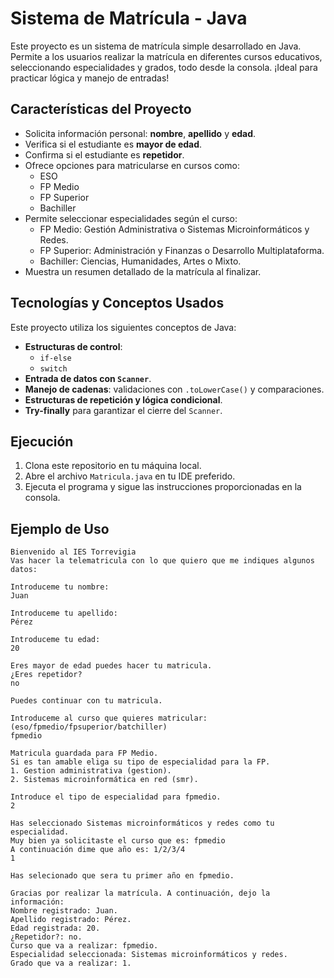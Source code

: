 # Sistema de Matrícula - Java

Este proyecto es un sistema de matrícula simple desarrollado en Java. Permite a los usuarios realizar la matrícula en diferentes cursos educativos, seleccionando especialidades y grados, todo desde la consola. ¡Ideal para practicar lógica y manejo de entradas!

## Características del Proyecto

- Solicita información personal: **nombre**, **apellido** y **edad**.
- Verifica si el estudiante es **mayor de edad**.
- Confirma si el estudiante es **repetidor**.
- Ofrece opciones para matricularse en cursos como:
  - ESO
  - FP Medio
  - FP Superior
  - Bachiller
- Permite seleccionar especialidades según el curso:
  - FP Medio: Gestión Administrativa o Sistemas Microinformáticos y Redes.
  - FP Superior: Administración y Finanzas o Desarrollo Multiplataforma.
  - Bachiller: Ciencias, Humanidades, Artes o Mixto.
- Muestra un resumen detallado de la matrícula al finalizar.

## Tecnologías y Conceptos Usados

Este proyecto utiliza los siguientes conceptos de Java:

- **Estructuras de control**:
  - `if-else`
  - `switch`
- **Entrada de datos con `Scanner`**.
- **Manejo de cadenas**: validaciones con `.toLowerCase()` y comparaciones.
- **Estructuras de repetición y lógica condicional**.
- **Try-finally** para garantizar el cierre del `Scanner`.

## Ejecución

1. Clona este repositorio en tu máquina local.
2. Abre el archivo `Matricula.java` en tu IDE preferido.
3. Ejecuta el programa y sigue las instrucciones proporcionadas en la consola.

## Ejemplo de Uso

```plaintext
Bienvenido al IES Torrevigia
Vas hacer la telematricula con lo que quiero que me indiques algunos datos:

Introduceme tu nombre:
Juan

Introduceme tu apellido:
Pérez

Introduceme tu edad:
20

Eres mayor de edad puedes hacer tu matricula.
¿Eres repetidor?
no

Puedes continuar con tu matricula.

Introduceme al curso que quieres matricular: (eso/fpmedio/fpsuperior/batchiller)
fpmedio

Matricula guardada para FP Medio.
Si es tan amable eliga su tipo de especialidad para la FP.
1. Gestion administrativa (gestion).
2. Sistemas microinformática en red (smr).

Introduce el tipo de especialidad para fpmedio.
2

Has seleccionado Sistemas microinformáticos y redes como tu especialidad.
Muy bien ya solicitaste el curso que es: fpmedio
A continuación dime que año es: 1/2/3/4
1

Has selecionado que sera tu primer año en fpmedio.

Gracias por realizar la matrícula. A continuación, dejo la información:
Nombre registrado: Juan.
Apellido registrado: Pérez.
Edad registrada: 20.
¿Repetidor?: no.
Curso que va a realizar: fpmedio.
Especialidad seleccionada: Sistemas microinformáticos y redes.
Grado que va a realizar: 1.
